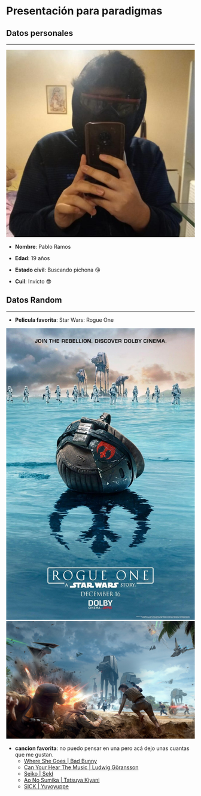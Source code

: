 # **Presentación para paradigmas**
## **Datos personales**
---

![foto facherita](./imagenes/foto.jpeg) 

* **Nombre**: Pablo Ramos

* **Edad**: 19 años

* **Estado civil**: Buscando pichona 😘

* **Cuil**: Invicto 😎


## **Datos Random**
---

* **Pelicula favorita**: Star Wars: Rogue One

![poster RO](./imagenes/RO.jpg "Poster promocional Stormtroopers en Scarif")
![batalla](./imagenes/batalla.jpg "Batalla de Scarif")

* **cancion favorita**: no puedo pensar en una pero acá dejo unas cuantas que me gustan.
  * [Where She Goes | Bad Bunny](blank:#https://www.youtube.com/watch?v=UdGMRQg5szM&list=PLkMd0fqEsK3gBekvGdITmNzgYBTO8LgLA&index=3)
  * [Can Your Hear The Music | Ludwig Göransson](blank:#https://www.youtube.com/watch?v=4JZ-o3iAJv4&list=PLkMd0fqEsK3gBekvGdITmNzgYBTO8LgLA&index=18)
  * [Seiko | Seld](blank:#https://www.youtube.com/watch?v=AhH55ePHihQ&list=PLkMd0fqEsK3gBekvGdITmNzgYBTO8LgLA&index=19)
  * [Ao No Sumika | Tatsuya Kiyani ](blank:#https://www.youtube.com/watch?v=p8hB3N0Az8I&list=PLkMd0fqEsK3gBekvGdITmNzgYBTO8LgLA&index=27)
  * [SICK | Yuyoyuppe ](blank:#https://www.youtube.com/watch?v=6XxbxXyjJZ0&list=PLkMd0fqEsK3gBekvGdITmNzgYBTO8LgLA&index=83)





